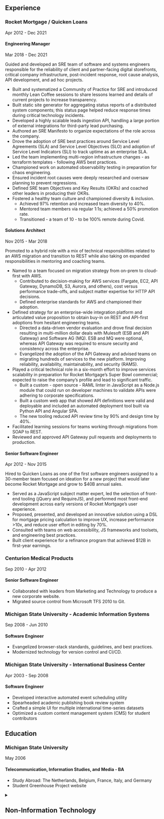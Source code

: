 ## Experience


### Rocket Mortgage / Quicken Loans
Apr 2012 - Dec 2021


#### Engineering Manager
Mar 2018 - Dec 2021

Guided and developed an SRE team of software and systems engineers responsible for the reliability of client and partner-facing digital storefronts, critical company infrastructure, post-incident response, root cause analysis, API development, and ad hoc projects.

  * Built and systematized a Community of Practice for SRE and introduced monthly Lean Coffee sessions to share lessons learned and details of current projects to increase transparency.
  * Built static site generator for aggregating status reports of a distributed system components; this status page helped reduce response times during critical technology incidents.
  * Developed a highly scalable leads ingestion API, handling a large portion of external integrations for third-party lead purchasing.
  * Authored an SRE Manifesto to organize expectations of the role across the company.
  * Drove the adoption of SRE best practices around Service Level Agreements (SLA) and Service Level Objectives (SLO) and adoption of Service Level Indicators (SLI) to track uptime as an enterprise SLA.
  * Led the team implementing multi-region infrastructure changes - as terraform templates - following AWS best practices.
  * Championed work on automated observability testing in preparation for chaos engineering.
  * Ensured incident root causes were deeply researched and oversaw planning to prevent regressions.
  * Defined SRE team Objectives and Key Results (OKRs) and coached other leaders in producing their OKRs.
  * Fostered a healthy team culture and championed diversity & inclusion.  
      - Achieved 97% retention and increased team diversity to 40%.
      - Mentored team members via regular 1:1s; achieved a 50% promotion rate.
      - Transitioned - a team of 10 - to be 100% remote during Covid.


#### Solutions Architect
Nov 2015 - Mar 2018

Promoted to a hybrid role with a mix of technical responsibilities related to an AWS migration and transition to REST while also taking on expanded responsibilities in mentoring and coaching teams.

  * Named to a team focused on migration strategy from on-prem to cloud-first with AWS.
      - Contributed to decision-making for AWS services (Fargate, EC2, API Gateway, DynamoDB, S3, Aurora, and others), cost versus performance trade-offs, and subject matter expertise for HTTP API decisions.
      - Defined enterprise standards for AWS and championed their adoption.
  * Defined strategy for an enterprise-wide integration platform and articulated value proposition to obtain buy-in on REST and API-first adoptions from hesitant engineering teams.
      - Directed a data-driven vendor evaluation and drove final decision resulting in multi-million dollar deals with Mulesoft (ESB and API Gateway) and Software AG (MQ). ESB and MQ were optional, whereas API Gateway was required to ensure security and consistency across the enterprise.
      - Evangelized the adoption of the API Gateway and advised teams on migrating hundreds of services to the new platform. Improving reliability, availability, maintainability, and security (RAMS).
  * Played a critical technical role in a six-month effort to improve services scalability in preparation for Rocket Mortgage’s Super Bowl commercial; expected to raise the company’s profile and lead to significant traffic.
      - Built a custom - open source - RAML linter in JavaScript as a Node.js module that could run on developer machines to validate APIs were adhering to corporate specifications.
      - Built a custom web app that showed API definitions were valid and deployable and included an automated deployment tool built via Python API and Angular SPA.
      - The new tooling reduced API review time by 90% and design time by 40%.
  * Facilitated learning sessions for teams working through migrations from SOAP to REST.
  * Reviewed and approved API Gateway pull requests and deployments to production.


#### Senior Software Engineer
Apr 2012 - Nov 2015

Hired to Quicken Loans as one of the first software engineers assigned to a 30-member team focused on ideation for a new project that would later become Rocket Mortgage and grow to $40B annual sales.

  * Served as a JavaScript subject matter expert, led the selection of front-end tooling (jQuery and RequireJS), and performed most front-end development across early versions of Rocket Mortgage’s user experience.
  * Proposed, presented, and developed an innovative solution using a DSL for mortgage pricing calculation to improve UX, increase performance >10x, and reduce user effort in editing by 70%.
  * Consulted with teams on web accessibility, JS frameworks and toolsets, and engineering best practices.
  * Built client experience for a refinance program that achieved $12B in first-year earnings.


### Centurion Medical Products
Sep 2010 - Apr 2012

#### Senior Software Engineer

  * Collaborated with leaders from Marketing and Technology to produce a new corporate website.
  * Migrated source control from Microsoft TFS 2010 to Git.


### Michigan State University - Academic Information Systems
Sep 2008 - Jun 2010

#### Software Engineer

  * Evangelized browser-stack standards, guidelines, and best practices.
  * Modernized technology for version control and CI/CD.


### Michigan State University - International Business Center
Apr 2003 - Sep 2008

#### Software Engineer

  * Developed interactive automated event scheduling utility
  * Spearheaded academic publishing book review system
  * Crafted a simple UI for multiple international time-series datasets
  * Optimized a custom content management system (CMS) for student contributors


## Education

### Michigan State University
May 2006

#### Telecommunication, Information Studies, and Media - BA

  * Study Abroad: The Netherlands, Belgium, France, Italy, and Germany
  * Student Greenhouse Project website


<details id="resume__non-tech">
  <summary>
    <h2 title="Click to expand section">Non-Information Technology</h2>
  </summary>

### Aquamen Landscaping, White Lake, MI

#### Landscape Designer/Owner
Apr 2001 - Aug 2005

  * Designed and installed landscapes and built structures
  * Collected accounts payable and purchased requisite supplies


### Meridian Lawn Care &amp; Snow Removal, Meridian Twp, MI

#### Landscaping Coordinator
Feb 2003 - Sep 2004

  * Collaborative design with customers
  * Purchased materials for landscapes in excess of $50,000


### Case Residence Hall Cafeteria [MSU], East Lansing, MI

#### Prep-Cook
Mar 2002 - Apr 2003

  * Prepared and served food - 2000 meals per day
  * Mentored 3 students per semester in proper food preparation


### Cobra Enterprises, Madison Heights, MI

#### Machinist
Jun 1999 - Jan 2002

  * Refined production of multi-million dollar prototype manufacturing jobs
  * Modified machining techniques to reduce down time
  * Verified quality control specifications


### Video Giant, Sterling Heights, MI

#### Store Manager
Sep 1996 - Apr 1999

  * Regulated inventory and reduced theft in 7 stores
  * Employee relations including: scheduling, hiring, and firing
  * Trained 40 employees each year


### Wheeler &amp; Sons Construction, Independence Twp, MI

#### Carpenter
May 1996 - Aug 1996

  * Basic structural framing in residential housing
  * Manual labor organizing building materials


### Sweetwater’s Bistro, Keego Harbor, MI

#### Swing Cook
Sep 1994 - May 1996

  * Mediated service of an average of 900 meals per night
  * Adapted to work in high demand environments

</details>
